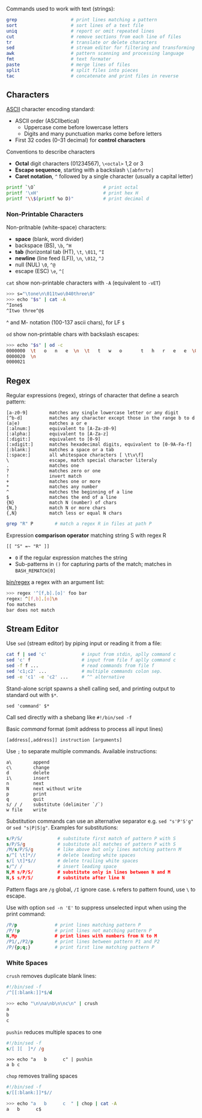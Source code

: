 
Commands used to work with text (strings): 

```bash
grep                    # print lines matching a pattern
sort                    # sort lines of a text file
uniq                    # report or omit repeated lines
cut                     # remove sections from each line of files
tr                      # translate or delete characters
sed                     # stream editor for filtering and transforming text
awk                     # pattern scanning and processing language
fmt                     # text formater
paste                   # merge lines of files
split                   # split files into pieces
tac                     # concatenate and print files in reverse
```

## Characters

[ASCII](https://en.wikipedia.org/wiki/ASCII) character encoding standard:

* ASCII order (ASCIIbetical)
  - Uppercase come before lowercase letters
  - Digits and many punctuation marks come before letters
* First 32 codes (0–31 decimal) for **control characters**

Conventions to describe characters

* **Octal** digit characters (01234567), `\<octal>` 1,2 or 3 
* **Escape sequence**, starting with a backslash  `\[abfnrtv]`
* **Caret notation**, `^` followed by a single character (usually a capital letter) 

```bash
printf `\O`                         # print octal
printf '\xH'                        # print hex H
printf "\\$(printf %o D)"           # print decimal d
```

### Non-Printable Characters

Non-pritnable (white-space) characters:

* **space** (blank, word divider)
* backspace (BS), `\b`, `^H`
* **tab** (horizontal tab (HT), `\t`, `\011`, `^I`
* **newline** (line feed (LF)), `\n`, `\012`, `^J`
* null (NUL) `\0`, `^@`
* escape (ESC) `\e`, `^[`

`cat` show non-printable characters with `-A` (equivalent to `-vET`)

```bash
>>> s="\tone\n\011two\040three\0"
>>> echo "$s" | cat -A
^Ione$
^Itwo three^@$
```

^ and M- notation (100-137 ascii chars), for LF `$`

`od` show non-printable chars with backslash escapes:

```bash
>>> echo "$s" | od -c
0000000  \t   o   n   e  \n  \t   t   w   o       t   h   r   e   e  \0
0000020  \n
0000021
```

## Regex

Regular expressions (regex), strings of character that define a search pattern:

```
[a-z0-9]        matches any single lowercase letter or any digit
[^b-d]          matches any character except those in the range b to d
(a|e)           matches a or e
[:alnum:]       equivalent to [A-Za-z0-9]
[:alpha:]       equivalent to [A-Za-z]
[:digit:]       equivalent to [0-9]
[:xdigit:]      matches hexadecimal digits, equivalent to [0-9A-Fa-f]
[:blank:]       matches a space or a tab
[:space:]       all whitespace characters [ \t\v\f]
\               escape, match special character literaly
.               matches one
?               matches zero or one
!               invert match
+               matches one or more
*               matches any number
^               matches the beginning of a line
$               matches the end of a line
{N}             match N (number) of chars
{N,}            match N or more chars
{,N}            match less or equal N chars
```

```bash
grep "R" P        # match a regex R in files at path P 
```

Expression **comparison operator** matching string S with regex R

    [[ "S" =~ "R" ]]

* `0` if the regular expression matches the string
* Sub-patterns in `()` for capturing parts of the match; matches in `BASH_REMATCH[0]`

[bin/regex](../../../bin/regex) a regex with an argument list:

```bash
>>> regex '^[f,b].[o]' foo bar
regex: ^[f,b].[o]\n
foo matches
bar does not match
```

## Stream Editor

Use `sed` (stream editor) by piping input or reading it from a file:

```bash
cat f | sed 'c'             # input from stdin, aplly command c
sed 'c' f                   # input from file f aplly command c
sed -f f ...                # read commands from file f
sed 'c1;c2' ...             # multiple commands colon sep.
sed -e 'c1' -e 'c2' ...     # ^^ alternative
```

Stand-alone script spawns a shell calling sed, and printing
output to standard out with `$*`.

    sed 'command' $*

Call sed directly with a shebang like `#!/bin/sed -f`

Basic _command_ format (omit address to process all input lines)

    [address[,address]] instruction [arguments]

Use `;` to separate multiple commands. Available instructions:

    a\        append
    c\        change
    d         delete
    i\        insert
    n         next
    N         next without write
    p         print
    q         quit
    s/ / /    substitute (delimiter `/`)
    w file    write

Substitution commands can use an alternative separator e.g. 
`sed "s'P'S'g"` or `sed "s|P|S|g"`. Examples for substitutions:

```sed
s/P/S/             # substitute first match of pattern P with S
s/P/S/g            # substitute all matches of pattern P with S
/M/s/P/S/g         # like above but only lines matching pattern M
s/^[ \t]*//        # delete leading white spaces
s/[ \t]*$//        # delete trailing white spaces
s/^/ /             # insert leading space 
N,M s/P/S/         # substitute only in lines between N and M
N,$ s/P/S/         # substitute after line N 
```

Pattern flags are `/g` global, `/I` ignore case. `&` refers to 
pattern found, use `\` to escape.

Use with option `sed -n 'E'` to suppress unselected input when using the 
print command:

```sed
/P/p              # print lines matching pattern P 
/P/!p             # print lines not matching pattern P
N,Mp              # print lines with numbers from N to M
/P1/,/P2/p        # print lines between pattern P1 and P2
/P/{p;q;}         # print first line matching pattern P
```

### White Spaces

`crush` removes duplicate blank lines: 

```sed
#!/bin/sed -f
/^[[:blank:]]*$/d
```
```bash
>>> echo "\n\na\nb\n\nc\n" | crush
a
b
c
```

`pushin` reduces multiple spaces to one

```sed
#!/bin/sed -f
s/[ ][  ]*/ /g
```
```
>>> echo "a   b      c" | pushin
a b c
```

`chop` removes trailing spaces

```sed
#!/bin/sed -f
s/[[:blank:]]*$//
```
```bash
>>> echo "a   b      c  " | chop | cat -A
a   b      c$
```

